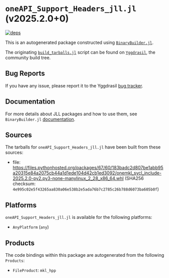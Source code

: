 # `oneAPI_Support_Headers_jll.jl` (v2025.2.0+0)

[![deps](https://juliahub.com/docs/oneAPI_Support_Headers_jll/deps.svg)](https://juliahub.com/ui/Packages/General/oneAPI_Support_Headers_jll/)

This is an autogenerated package constructed using [`BinaryBuilder.jl`](https://github.com/JuliaPackaging/BinaryBuilder.jl).

The originating [`build_tarballs.jl`](https://github.com/JuliaPackaging/Yggdrasil/blob/364fb745ccd146037d2e416d3aed9ec8a12049a7/O/oneAPI_Support_Headers/build_tarballs.jl) script can be found on [`Yggdrasil`](https://github.com/JuliaPackaging/Yggdrasil/), the community build tree.

## Bug Reports

If you have any issue, please report it to the Yggdrasil [bug tracker](https://github.com/JuliaPackaging/Yggdrasil/issues).

## Documentation

For more details about JLL packages and how to use them, see `BinaryBuilder.jl` [documentation](https://docs.binarybuilder.org/stable/jll/).

## Sources

The tarballs for `oneAPI_Support_Headers_jll.jl` have been built from these sources:

* file: https://files.pythonhosted.org/packages/67/60/183badc2d807be1abb95a20315e84a2075cb44a1d1ede104d42cb1ed3092/onemkl_sycl_include-2025.2.0-py2.py3-none-manylinux_2_28_x86_64.whl (SHA256 checksum: `4e995c02e5f43265aa830a06e538b2e5ada76b7c2785c26b788d6073ba605b0f`)

## Platforms

`oneAPI_Support_Headers_jll.jl` is available for the following platforms:

* `AnyPlatform` (`any`)

## Products

The code bindings within this package are autogenerated from the following `Products`:

* `FileProduct`: `mkl_hpp`
